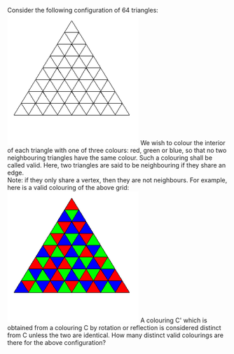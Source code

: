   Consider the following configuration of 64 triangles:    <img src="project/images/p_189_grid.gif" alt="" />    We wish to colour the interior of each triangle with one of three colours: red, green or blue, so that no two neighbouring triangles have the same colour. Such a colouring shall be called valid. Here, two triangles are said to be neighbouring if they share an edge.<br />  Note: if they only share a vertex, then they are not neighbours.     For example, here is a valid colouring of the above grid:  <img src="project/images/p_189_colours.gif" alt="" />    A colouring C' which is obtained from a colouring C by rotation or reflection is considered distinct from C unless the two are identical.    How many distinct valid colourings are there for the above configuration?    